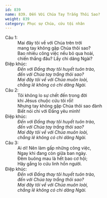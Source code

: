 ```yaml
---
id: 839
name: 839. Đến Với Chúa Tay Trắng Thôi Sao?
weight: 839
category: Phục sự Chúa, cứu tội nhân
---
```

<dl><dt>Câu 1:</dt><dd data-verse="1">Mai đây tôi về với Chúa trên trời <br/>mang tay không gặp Chúa thôi sao? <br/>Bao nhiêu công việc nếu bỏ qua hoài, <br/>chiến thắng đâu? Lấy chi dâng Ngài? </dd><dt>Điệp khúc:</dt><dd data-chorus="1"><em>Đến với Đấng thay tôi huyết tuôn trào, <br/>đến với Chúa tay trắng thôi sao? <br/>Mai đây tôi về với Chúa muôn loài, <br/>chẳng lẽ không có chi dâng Ngài. </em></dd><dt>Câu 2:</dt><dd data-verse="2">Tôi không lo sự chết đến trong đời <br/>khi Jêsus chuộc cứu tôi rồi! <br/>Nhưng tay không gặp Chúa thôi sao đành <br/>Biết nói chi với Đấng yêu mình! </dd><dt>Điệp khúc:</dt><dd data-chorus="1"><em>Đến với Đấng thay tôi huyết tuôn trào, <br/>đến với Chúa tay trắng thôi sao? <br/>Mai đây tôi về với Chúa muôn loài, <br/>chẳng lẽ không có chi dâng Ngài. </em></dd><dt>Câu 3:</dt><dd data-verse="3">Ai ơi! Nên làm gấp những công việc, <br/>Ngay khi đang còn giữa ban ngày. <br/>Đêm buông mau là hết bao cơ hội; <br/>Hãy gắng lo cứu linh hồn người. </dd><dt>Điệp khúc:</dt><dd data-chorus="1"><em>Đến với Đấng thay tôi huyết tuôn trào, <br/>đến với Chúa tay trắng thôi sao? <br/>Mai đây tôi về với Chúa muôn loài, <br/>chẳng lẽ không có chi dâng Ngài. </em></dd></dl>

